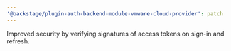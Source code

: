 ```yaml
---
'@backstage/plugin-auth-backend-module-vmware-cloud-provider': patch
---
```


Improved security by verifying signatures of access tokens on sign-in and refresh.
